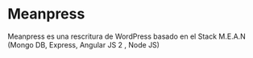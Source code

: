# Meanpress

Meanpress es una rescritura de WordPress basado en el Stack  M.E.A.N  (Mongo DB, Express, Angular JS 2 , Node JS) 
